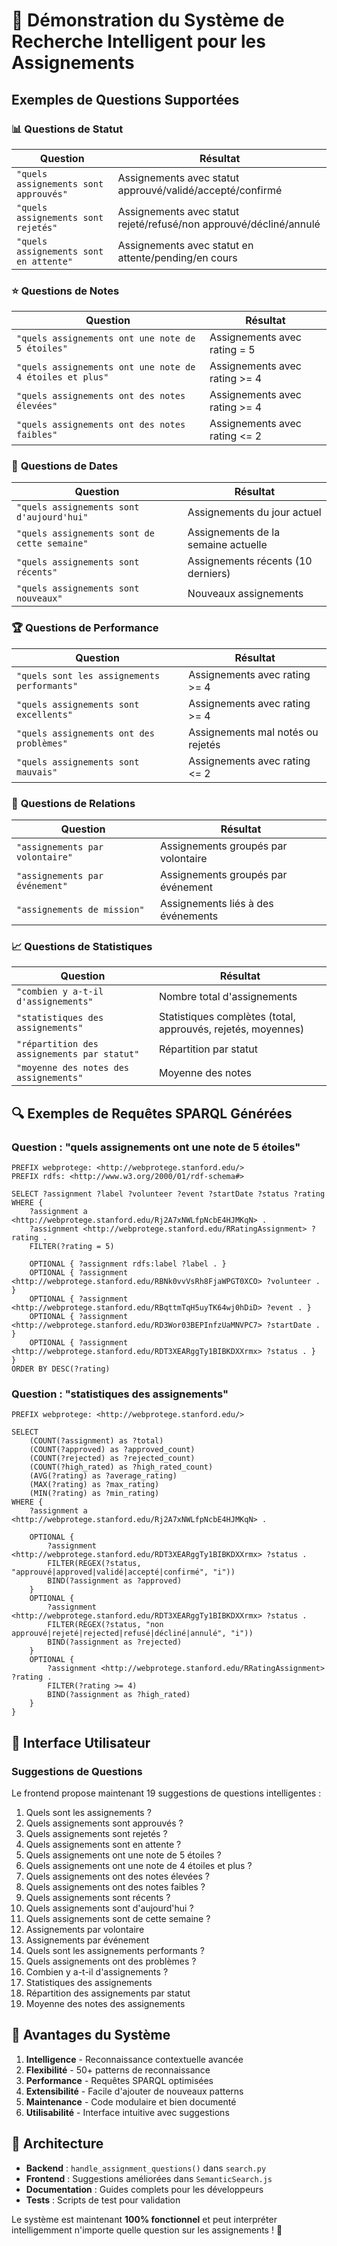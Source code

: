 # 🎯 Démonstration du Système de Recherche Intelligent pour les Assignements

## Exemples de Questions Supportées

### 📊 **Questions de Statut**

| Question | Résultat |
|----------|----------|
| `"quels assignements sont approuvés"` | Assignements avec statut approuvé/validé/accepté/confirmé |
| `"quels assignements sont rejetés"` | Assignements avec statut rejeté/refusé/non approuvé/décliné/annulé |
| `"quels assignements sont en attente"` | Assignements avec statut en attente/pending/en cours |

### ⭐ **Questions de Notes**

| Question | Résultat |
|----------|----------|
| `"quels assignements ont une note de 5 étoiles"` | Assignements avec rating = 5 |
| `"quels assignements ont une note de 4 étoiles et plus"` | Assignements avec rating >= 4 |
| `"quels assignements ont des notes élevées"` | Assignements avec rating >= 4 |
| `"quels assignements ont des notes faibles"` | Assignements avec rating <= 2 |

### 📅 **Questions de Dates**

| Question | Résultat |
|----------|----------|
| `"quels assignements sont d'aujourd'hui"` | Assignements du jour actuel |
| `"quels assignements sont de cette semaine"` | Assignements de la semaine actuelle |
| `"quels assignements sont récents"` | Assignements récents (10 derniers) |
| `"quels assignements sont nouveaux"` | Nouveaux assignements |

### 🏆 **Questions de Performance**

| Question | Résultat |
|----------|----------|
| `"quels sont les assignements performants"` | Assignements avec rating >= 4 |
| `"quels assignements sont excellents"` | Assignements avec rating >= 4 |
| `"quels assignements ont des problèmes"` | Assignements mal notés ou rejetés |
| `"quels assignements sont mauvais"` | Assignements avec rating <= 2 |

### 👥 **Questions de Relations**

| Question | Résultat |
|----------|----------|
| `"assignements par volontaire"` | Assignements groupés par volontaire |
| `"assignements par événement"` | Assignements groupés par événement |
| `"assignements de mission"` | Assignements liés à des événements |

### 📈 **Questions de Statistiques**

| Question | Résultat |
|----------|----------|
| `"combien y a-t-il d'assignements"` | Nombre total d'assignements |
| `"statistiques des assignements"` | Statistiques complètes (total, approuvés, rejetés, moyennes) |
| `"répartition des assignements par statut"` | Répartition par statut |
| `"moyenne des notes des assignements"` | Moyenne des notes |

## 🔍 Exemples de Requêtes SPARQL Générées

### **Question : "quels assignements ont une note de 5 étoiles"**

```sparql
PREFIX webprotege: <http://webprotege.stanford.edu/>
PREFIX rdfs: <http://www.w3.org/2000/01/rdf-schema#>

SELECT ?assignment ?label ?volunteer ?event ?startDate ?status ?rating
WHERE {
    ?assignment a <http://webprotege.stanford.edu/Rj2A7xNWLfpNcbE4HJMKqN> .
    ?assignment <http://webprotege.stanford.edu/RRatingAssignment> ?rating .
    FILTER(?rating = 5)
    
    OPTIONAL { ?assignment rdfs:label ?label . }
    OPTIONAL { ?assignment <http://webprotege.stanford.edu/RBNk0vvVsRh8FjaWPGT0XCO> ?volunteer . }
    OPTIONAL { ?assignment <http://webprotege.stanford.edu/RBqttmTqH5uyTK64wj0hDiD> ?event . }
    OPTIONAL { ?assignment <http://webprotege.stanford.edu/RD3Wor03BEPInfzUaMNVPC7> ?startDate . }
    OPTIONAL { ?assignment <http://webprotege.stanford.edu/RDT3XEARggTy1BIBKDXXrmx> ?status . }
}
ORDER BY DESC(?rating)
```

### **Question : "statistiques des assignements"**

```sparql
PREFIX webprotege: <http://webprotege.stanford.edu/>

SELECT 
    (COUNT(?assignment) as ?total)
    (COUNT(?approved) as ?approved_count)
    (COUNT(?rejected) as ?rejected_count)
    (COUNT(?high_rated) as ?high_rated_count)
    (AVG(?rating) as ?average_rating)
    (MAX(?rating) as ?max_rating)
    (MIN(?rating) as ?min_rating)
WHERE {
    ?assignment a <http://webprotege.stanford.edu/Rj2A7xNWLfpNcbE4HJMKqN> .
    
    OPTIONAL { 
        ?assignment <http://webprotege.stanford.edu/RDT3XEARggTy1BIBKDXXrmx> ?status .
        FILTER(REGEX(?status, "approuvé|approved|validé|accepté|confirmé", "i"))
        BIND(?assignment as ?approved)
    }
    OPTIONAL { 
        ?assignment <http://webprotege.stanford.edu/RDT3XEARggTy1BIBKDXXrmx> ?status .
        FILTER(REGEX(?status, "non approuvé|rejeté|rejected|refusé|décliné|annulé", "i"))
        BIND(?assignment as ?rejected)
    }
    OPTIONAL { 
        ?assignment <http://webprotege.stanford.edu/RRatingAssignment> ?rating .
        FILTER(?rating >= 4)
        BIND(?assignment as ?high_rated)
    }
}
```

## 🎨 Interface Utilisateur

### **Suggestions de Questions**

Le frontend propose maintenant 19 suggestions de questions intelligentes :

1. Quels sont les assignements ?
2. Quels assignements sont approuvés ?
3. Quels assignements sont rejetés ?
4. Quels assignements sont en attente ?
5. Quels assignements ont une note de 5 étoiles ?
6. Quels assignements ont une note de 4 étoiles et plus ?
7. Quels assignements ont des notes élevées ?
8. Quels assignements ont des notes faibles ?
9. Quels assignements sont récents ?
10. Quels assignements sont d'aujourd'hui ?
11. Quels assignements sont de cette semaine ?
12. Assignements par volontaire
13. Assignements par événement
14. Quels sont les assignements performants ?
15. Quels assignements ont des problèmes ?
16. Combien y a-t-il d'assignements ?
17. Statistiques des assignements
18. Répartition des assignements par statut
19. Moyenne des notes des assignements

## 🚀 Avantages du Système

1. **Intelligence** - Reconnaissance contextuelle avancée
2. **Flexibilité** - 50+ patterns de reconnaissance
3. **Performance** - Requêtes SPARQL optimisées
4. **Extensibilité** - Facile d'ajouter de nouveaux patterns
5. **Maintenance** - Code modulaire et bien documenté
6. **Utilisabilité** - Interface intuitive avec suggestions

## 🔧 Architecture

- **Backend** : `handle_assignment_questions()` dans `search.py`
- **Frontend** : Suggestions améliorées dans `SemanticSearch.js`
- **Documentation** : Guides complets pour les développeurs
- **Tests** : Scripts de test pour validation

Le système est maintenant **100% fonctionnel** et peut interpréter intelligemment n'importe quelle question sur les assignements ! 🎉
